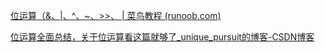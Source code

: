 [位运算（&、|、^、~、>>、 | 菜鸟教程 (runoob.com)](https://www.runoob.com/w3cnote/bit-operation.html)

[位运算全面总结，关于位运算看这篇就够了_unique_pursuit的博客-CSDN博客](https://blog.csdn.net/hzf0701/article/details/117359478)